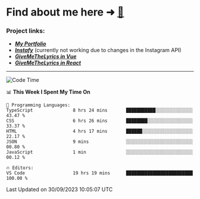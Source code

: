 # Find about me here ➜ [🧑](https://pauabella.dev)

### Project links:
- ***[My Portfolio](https://pauabella.dev)***
- ***[Instafy](https://instafy.me)*** (currently not working due to changes in the Instagram API)
- ***[GiveMeTheLyrics in Vue](https://lyrics.pauabella.dev)***
- ***[GiveMeTheLyrics in React](https://pauabella.dev/GiveMeTheLyrics)***

---
<!--START_SECTION:waka-->
![Code Time](http://img.shields.io/badge/Code%20Time-2%2C502%20hrs%2031%20mins-blue)

📊 **This Week I Spent My Time On** 

```text
💬 Programming Languages: 
TypeScript               8 hrs 24 mins       ███████████░░░░░░░░░░░░░░   43.47 % 
CSS                      6 hrs 26 mins       ████████░░░░░░░░░░░░░░░░░   33.37 % 
HTML                     4 hrs 17 mins       ██████░░░░░░░░░░░░░░░░░░░   22.17 % 
JSON                     9 mins              ░░░░░░░░░░░░░░░░░░░░░░░░░   00.80 % 
JavaScript               1 min               ░░░░░░░░░░░░░░░░░░░░░░░░░   00.12 % 

🔥 Editors: 
VS Code                  19 hrs 19 mins      █████████████████████████   100.00 % 
```


 Last Updated on 30/09/2023 10:05:07 UTC
<!--END_SECTION:waka-->
